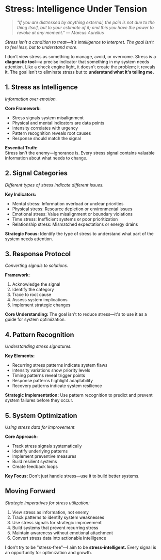 # Stress: Intelligence Under Tension

> *"If you are distressed by anything external, the pain is not due to the thing itself, but to your estimate of it; and this you have the power to revoke at any moment." — Marcus Aurelius*

*Stress isn't a condition to treat—it's intelligence to interpret. The goal isn't to feel less, but to understand more.*

I don't view stress as something to manage, avoid, or overcome. Stress is a **diagnostic tool**—a precise indicator that something in my system needs attention. Like a check engine light, it doesn't create the problem; it reveals it. The goal isn't to eliminate stress but to **understand what it's telling me.**

## 1. Stress as Intelligence

*Information over emotion.*

**Core Framework:**
- Stress signals system misalignment
- Physical and mental indicators are data points
- Intensity correlates with urgency
- Pattern recognition reveals root causes
- Response should match the signal

**Essential Truth:**  
Stress isn't the enemy—ignorance is. Every stress signal contains valuable information about what needs to change.

## 2. Signal Categories

*Different types of stress indicate different issues.*

**Key Indicators:**
- Mental stress: Information overload or unclear priorities
- Physical stress: Resource depletion or environmental issues
- Emotional stress: Value misalignment or boundary violations
- Time stress: Inefficient systems or poor prioritization
- Relationship stress: Mismatched expectations or energy drains

**Strategic Focus:**
Identify the type of stress to understand what part of the system needs attention.

## 3. Response Protocol

*Converting signals to solutions.*

**Framework:**
1. Acknowledge the signal
2. Identify the category
3. Trace to root cause
4. Assess system implications
5. Implement strategic changes

**Core Understanding:**
The goal isn't to reduce stress—it's to use it as a guide for system optimization.

## 4. Pattern Recognition

*Understanding stress signatures.*

**Key Elements:**
- Recurring stress patterns indicate system flaws
- Intensity variations show priority levels
- Timing patterns reveal trigger points
- Response patterns highlight adaptability
- Recovery patterns indicate system resilience

**Strategic Implementation:**
Use pattern recognition to predict and prevent system failures before they occur.

## 5. System Optimization

*Using stress data for improvement.*

**Core Approach:**
- Track stress signals systematically
- Identify underlying patterns
- Implement preventive measures
- Build resilient systems
- Create feedback loops

**Key Focus:**
Don't just handle stress—use it to build better systems.

## Moving Forward

*Strategic imperatives for stress utilization:*

1. View stress as information, not enemy
2. Track patterns to identify system weaknesses
3. Use stress signals for strategic improvement
4. Build systems that prevent recurring stress
5. Maintain awareness without emotional attachment
6. Convert stress data into actionable intelligence

I don't try to be "stress-free"—I aim to be **stress-intelligent.** Every signal is an opportunity for optimization and growth.